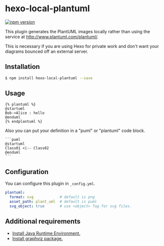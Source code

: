 # hexo-local-plantuml

[![npm version](https://badge.fury.io/js/hexo-local-plantuml.svg)](https://badge.fury.io/js/hexo-local-plantuml)

This plugin generates the PlantUML images locally rather than using the service at http://www.plantuml.com/plantuml/. 

This is necessary if you are using Hexo for private work and don't want your diagrams bounced off an external server.

## Installation

```bash
$ npm install hexo-local-plantuml --save
```

## Usage

```
{% plantuml %}
@startuml
Bob->Alice : hello
@enduml
{% endplantuml %}
```

Also you can put your definition in a "puml" or "plantuml" code block.

    ```puml
    @startuml
    Class01 <|-- Class02
    @enduml
    ```

## Configuration

You can configure this plugin in `_config.yml`.

```yml
plantuml:
  format: svg            # default is png
  asset_path: plant_uml  # default is puml
  svg_object: true       # use <object> Tag for svg files.
```

## Additional requirements

- [Install Java Runtime Environment.](https://www.java.com/download)
- [Install graphviz package.](http://www.graphviz.org/Download..php)